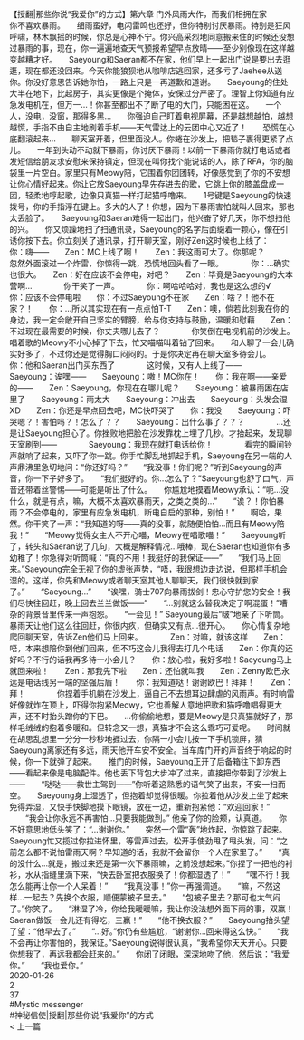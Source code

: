 <br/>
【授翻|那些你说“我爱你”的方式】第六章 门外风雨大作，而我们相拥在家<br/>
你不喜欢暴雨。　　细雨蛮好，电闪雷鸣也还好，但你特别讨厌暴雨。特别是狂风呼啸，林木飘摇的时候，你总是心神不宁。你兴高采烈地同意搬来住的时候还没想过暴雨的事，现在，你一遍遍地查天气预报希望早点放晴——至少别像现在这样越变越糟才好。　　Saeyoung和Saeran都不在家，他们早上一起出门说是要出去逛逛，现在都还没回来。今天你能狼狈地从咖啡店逃回家，还多亏了Jaehee从送你。你没好意思告诉她你怕，一路上只是一再道歉和道谢。　　Saeyoung的住处大半在地下，比起房子，其实更像是个掩体，安保过分严密了。理智上你知道有应急发电机在，但万一...！你甚至都出不了断了电的大门，只能困在这。　　一个人，没电，没窗，那得多黑...　　你强迫自己盯着电视屏幕，还是越想越怕，越想越慌，手指不由自主地刷着手机——天气雷达上的云团中心又近了！　　恐慌在心底翻滚起来...　　聊天室开着，但里面没人。你蜷在沙发上，把毯子裹得更紧了点儿。　　一年到头动不动就下暴雨，你讨厌下暴雨！以前一下暴雨你就打电话或者发短信给朋友求安慰来保持镇定，但现在叫你找个能说话的人，除了RFA，你的脑袋里一片空白。家里只有Meowy陪，它围着你团团转，好像感觉到了你的不安想让你心情好起来。你让它放Saeyoung早先存进去的歌，它跳上你的膝盖盘成一团，轻柔地哼起歌，边像只真猫一样打起猫呼噜来。　　1号键是Saeyoung的快速拨号，你的手指浮在键上。多大的人了！你想，因为下暴雨害怕就叫人回来，那也太丢脸了。　　Saeyoung和Saeran难得一起出门，他兴奋了好几天，你不想扫他的兴。　　你又烦躁地扫了扫通讯录，Saeyoung的名字后面缀着一颗心，像在引诱你按下去。你立刻关了通讯录，打开聊天室，刚好Zen这时候也上线了：　　　　你：嗨——　　Zen：MC上线了啊！　　Zen：我这雨可大了。你那呢？　　　　忽然外面滚过一个炸雷，你惊得一跳，恐慌地回头看了一眼。　　　　你：...确实也很大。　　Zen：好在应该不会停电，对吧？　　Zen：毕竟是Saeyoung的大本营啊...　　　　你干笑了一声。　　　　你：啊哈哈哈对，我也是这么想的√　　你：应该不会停电啦　　你：不过Saeyoung不在家　　Zen：啥？！他不在家？！　　你：...所以其实现在有一点点怕T-T　　Zen：噢，倘若此刻我在你的身边，我一定会敞开自己坚实的臂膀，给与你支持与鼓励，温暖和慰藉　　Zen：不过现在最需要的时候，你丈夫哪儿去了？　　　　你笑倒在电视机前的沙发上。唱着歌的Meowy不小心掉了下去，忙又喵喵叫着钻了回来。　　和人聊了一会儿确实好多了，不过你还是觉得胸口闷闷的。于是你决定再在聊天室多待会儿。　　　　你：他和Saeran出门买东西了　　　　这时候，又有人上线了——　　　　Saeyoung：诶嘿——　　Saeyoung：嗷！MC你在！　　你：我在啊——亲爱的——　　Zen：Saeyoung，你现在在哪儿呢？　　Saeyoung：被暴雨困在店里了　　Saeyoung：雨太大　　Saeyoung：冲出去　　Saeyoung：头发会湿XD　　Zen：你还是早点回去吧，MC快吓哭了　　你：我没　　Saeyoung：吓哭嗯？！害怕吗？！怎么了？？　　Saeyoung：出什么事了？？？　　　　...还是让Saeyoung担心了。你挫败地把脸在沙发靠枕上埋了几秒。才抬起来，发现聊天室刷到——　　　　Saeyoung：我现在就打电话给你！　　　　看完的瞬间铃声就响了起来，又吓了你一跳。你手忙脚乱地抓起手机，Saeyoung在另一端的人声鼎沸里急切地问：“你还好吗？”　　“我没事！你们呢？”听到Saeyoung的声音，你一下子好多了。　　“我们挺好的。你...怎么了？”Saeyoung也舒了口气，声音还带着丝警惕——可能是听出了什么。　　你尴尬地摸着Meowy承认：“呃...没什么，就是有点，嘛，大概不太喜欢暴雨天，之类之类的...”　　“诶？！你怕暴雨？不会停电的，家里有应急发电机，断电自启的那种，别怕！”　　啊哈，果然。你干笑了一声：“我知道的呀——真的没事，就随便怕怕...而且有Meowy陪我！”　　“Meowy觉得女主人不开心喵，Meowy在唱歌喵！”　　Saeyoung听了，转头和Saeran说了几句，大概是解释情况...哦棒，现在Saeran也知道你有多幼稚了！你急得对听筒喊：“真的不用！我挺好的我保证——”　　“我们马上回来。”Saeyoung完全无视了你的虚张声势，“唔，我很想边走边说，但那样手机会湿的。这样，你先和Meowy或者聊天室其他人聊聊天，我们很快就到家了。”　　“Saeyoung...”　　“诶嘿，骑士707向暴雨拔剑！忠心守护您的安全！我们尽快往回赶，晚上回去兰兰做饭——”　　“...别就这么替我决定了啊混蛋！”嘈杂的背景音里传来一声抱怨。　　“一会见！” Saeyoung最后“啵”地亲了下听筒。暴雨天让他们这么往回赶，你很内疚，但确实又有点...很开心。　　你心情复杂地爬回聊天室，告诉Zen他们马上回来。　　　　Zen：对嘛，就该这样　　Zen：唔，本来想陪你到他们回来，但不巧这会儿我得去打几个电话　　Zen：你真的还好吗？不行的话我再多待一小会儿？　　你：放心啦，我好多啦！Saeyoung马上就回来啦！　　Zen：那我先下啦　　Zen：还怕就叫我　　Zen：Zenny欧巴永远是电话线另一端的坚强后盾！　　你：我知道哒！谢谢欧巴！拜拜！　　Zen：拜！　　　　你捏着手机躺在沙发上，逼自己不去想耳边肆虐的风雨声。有时响雷好像就炸在顶上，吓得你抱紧Meowy，它也善解人意地把歌和猫呼噜唱得更大声，还不时抬头蹭你的下巴。　　...你偷偷地想，要是Meowy是只真猫就好了，那样毛绒绒的抱着多暖和。但转念又一想，真猫才不会这么乖巧可爱呢。　　时间就在胡思乱想里一分分一秒秒地捱过去，你隔一小会儿按一下手机锁屏，猜Saeyoung离家还有多远，雨天他开车安不安全。当车库门开的声音终于响起的时候，你一下就弹了起来。　　推门的时候，Saeyoung正开了后备箱往下卸东西——看起来像是电脑配件。他也丢下背包大步冲了过来，直接把你带到了沙发上——　　“哒哒——救世主驾到——”你听着这熟悉的语气笑了出来，不安一扫而空。　　Saeyoung身上湿透了，但抱着却觉得很暖。你拉着他从沙发上坐了起来免得弄湿，又快手快脚地摸下眼镜，放在一边，重新抱紧他：“欢迎回家！” 　　“我会让你永远不再害怕...只要我能做到。” 他亲了你的脸颊，认真道。　　你不好意思地低头笑了：“...谢谢你。”　　突然一个雷“轰”地炸起，你惊跳了起来。Saeyoung忙又揽过你拉进怀里，等雷声过去，松开手使劲甩了甩头发，问：“之前怎么都不说怕雷雨天啊？早知道的话，我就不会留你一个人在家里了。”　　“真的没什么...就是，搬过来还是第一次下暴雨嘛，之前没想起来。”你捏了一把他的衬衫，水从指缝里滴下来，“快去卧室把衣服换了！你都湿透了！”　　“嘿不行！我怎么能再让你一个人呆着！”　　“我真没事！”你一再强调道。　　“嘛，不然这样...一起去？先换个衣服，顺便蒙被子里去。”　　“包被子里去？那可也太气闷了。”你笑了。　　“淋湿了冷，你给我暖暖嘛，我让你没法想外面下雨的事，双赢！Saeran做饭一会儿还有得吃，三赢！”　　“他不换衣服？”　　Saeyoung抬头望了望：“他早去了。”　　“...好。”你仍有些尴尬，“谢谢你...回来得这么快。”　　“我不会再让你害怕的，我保证。”Saeyoung说得很认真，“我希望你天天开心。只要你想我了，再远我都会赶来的。”　　你闭了闭眼，深深地吻了他，然后说：“我爱你。”　　“我也爱你。”<br/>
2020-01-26<br/>
2<br/>
37<br/>
#Mystic messenger<br/>
#神秘信使|授翻|那些你说“我爱你”的方式<br/>
< 上一篇<br/>
